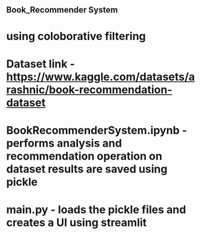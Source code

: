 ## Book_Recommender System 
# using coloborative filtering 
# Dataset link - https://www.kaggle.com/datasets/arashnic/book-recommendation-dataset
# BookRecommenderSystem.ipynb - performs analysis and recommendation operation on dataset results are saved using pickle
# main.py - loads the pickle files and creates a UI using streamlit
